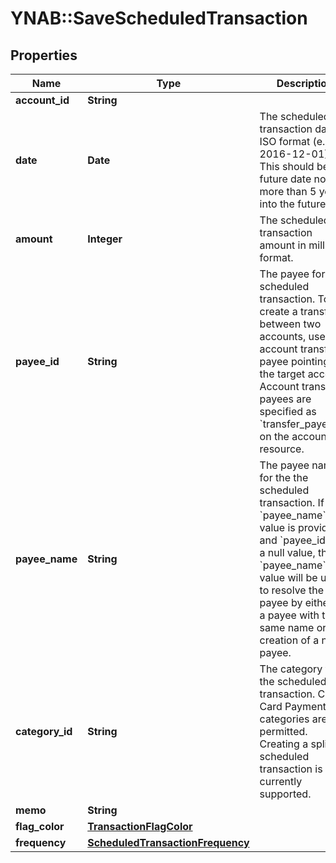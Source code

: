 # YNAB::SaveScheduledTransaction

## Properties

| Name | Type | Description | Notes |
| ---- | ---- | ----------- | ----- |
| **account_id** | **String** |  |  |
| **date** | **Date** | The scheduled transaction date in ISO format (e.g. 2016-12-01).  This should be a future date no more than 5 years into the future. |  |
| **amount** | **Integer** | The scheduled transaction amount in milliunits format. | [optional] |
| **payee_id** | **String** | The payee for the scheduled transaction.  To create a transfer between two accounts, use the account transfer payee pointing to the target account.  Account transfer payees are specified as &#x60;transfer_payee_id&#x60; on the account resource. | [optional] |
| **payee_name** | **String** | The payee name for the the scheduled transaction.  If a &#x60;payee_name&#x60; value is provided and &#x60;payee_id&#x60; has a null value, the &#x60;payee_name&#x60; value will be used to resolve the payee by either (1) a payee with the same name or (2) creation of a new payee. | [optional] |
| **category_id** | **String** | The category for the scheduled transaction. Credit Card Payment categories are not permitted. Creating a split scheduled transaction is not currently supported. | [optional] |
| **memo** | **String** |  | [optional] |
| **flag_color** | [**TransactionFlagColor**](TransactionFlagColor.md) |  | [optional] |
| **frequency** | [**ScheduledTransactionFrequency**](ScheduledTransactionFrequency.md) |  | [optional] |

